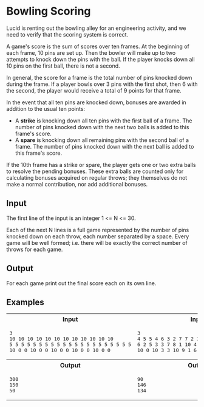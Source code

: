 # Bowling Scoring

Lucid is renting out the bowling alley for an engineering activity, and we need to verify that the scoring system is correct.

A game's score is the sum of scores over ten frames. At the beginning of each frame, 10 pins are set up. Then the bowler will make up to two attempts to knock down the pins with the ball. If the player knocks down all 10 pins on the first ball, there is not a second.

In general, the score for a frame is the total number of pins knocked down during the frame. If a player bowls over 3 pins with the first shot, then 6 with the second, the player would receive a total of 9 points for that frame.

In the event that all ten pins are knocked down, bonuses are awarded in addition to the usual ten points:

* A <b>strike</b> is knocking down all ten pins with the first ball of a frame. The number of pins knocked down with the next two balls is added to this frame's score.
* A <b>spare</b> is knocking down all remaining pins with the second ball of a frame. The number of pins knocked down with the next ball is added to this frame's score.

If the 10th frame has a strike or spare, the player gets one or two extra balls to resolve the pending bonuses. These extra balls are counted only for calculating bonuses acquired on regular throws; they themselves do not make a normal contribution, nor add additional bonuses.

## Input
The first line of the input is an integer 1 <= N <= 30.

Each of the next N lines is a full game represented by the number of pins knocked down on each throw, each number separated by a space. Every game will be well formed; i.e. there will be exactly the correct number of throws for each game.

## Output
For each game print out the final score each on its own line.

## Examples

<table>
    <tr>
        <th>Input</th>
        <th>Input</th>
    </tr>
    <tr>
        <td><pre>3
10 10 10 10 10 10 10 10 10 10 10 10
5 5 5 5 5 5 5 5 5 5 5 5 5 5 5 5 5 5 5 5 5
10 0 0 10 0 0 10 0 0 10 0 0 10 0 0</pre></td>
        <td><pre>3
4 5 5 4 6 3 2 7 7 2 3 6 6 3 8 1 1 8 9 0
6 2 5 3 3 7 8 1 10 4 6 8 1 7 3 10 4 6 6
10 0 10 3 3 10 9 1 6 3 3 5 9 1 4 4 10 6 4</pre></td>
    </tr>
    <tr>
        <th>Output</th>
        <th>Output</th>
    </tr>
    <tr>
        <td><pre>300
150
50</pre></td>
        <td><pre>90
146
134</pre></td>
    </tr>
</table>
